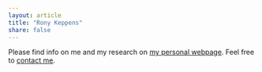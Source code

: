 ```yaml
---
layout: article
title: "Rony Keppens"
share: false
---
```


Please find info on me and my research on [my personal webpage](https://perswww.kuleuven.be/Rony_Keppens). Feel free to [contact me](mailto:rony.keppens@kuleuven.be).
